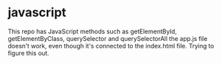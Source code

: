 # javascript

This repo has JavaScript methods such as
getElementById, getElementByClass, querySelector and querySelectorAll
the app.js file doesn't work, even though it's connected to the index.html file.  Trying to figure this out.

